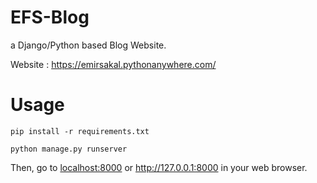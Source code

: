 # EFS-Blog
a Django/Python based Blog Website.


Website : https://emirsakal.pythonanywhere.com/

# Usage
``` 
pip install -r requirements.txt 
```

``` 
python manage.py runserver 
```

Then, go to [localhost:8000](http://localhost:8000/) or http://127.0.0.1:8000 in your web browser.
